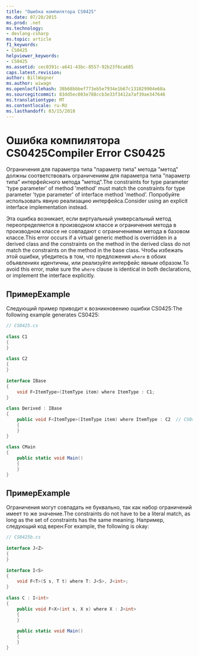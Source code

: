 ```yaml
---
title: "Ошибка компилятора CS0425"
ms.date: 07/20/2015
ms.prod: .net
ms.technology:
- devlang-csharp
ms.topic: article
f1_keywords:
- CS0425
helpviewer_keywords:
- CS0425
ms.assetid: cec0391c-a641-43bc-8557-92b23f6ca685
caps.latest.revision: 
author: BillWagner
ms.author: wiwagn
ms.openlocfilehash: 38b68bbbef773eb5e7934e1b67c131029904e68a
ms.sourcegitcommit: 83dd5ec003e788ccb3e33f3412a7af39ae347646
ms.translationtype: MT
ms.contentlocale: ru-RU
ms.lasthandoff: 03/15/2018
---
```

# <a name="compiler-error-cs0425"></a><span data-ttu-id="b3b74-102">Ошибка компилятора CS0425</span><span class="sxs-lookup"><span data-stu-id="b3b74-102">Compiler Error CS0425</span></span>
<span data-ttu-id="b3b74-103">Ограничения для параметра типа "параметр типа" метода "метод" должны соответствовать ограничениям для параметра типа "параметр типа" интерфейсного метода "метод".</span><span class="sxs-lookup"><span data-stu-id="b3b74-103">The constraints for type parameter 'type parameter' of method 'method' must match the constraints for type parameter 'type parameter' of interface method 'method'.</span></span> <span data-ttu-id="b3b74-104">Попробуйте использовать явную реализацию интерфейса.</span><span class="sxs-lookup"><span data-stu-id="b3b74-104">Consider using an explicit interface implementation instead.</span></span>  
  
 <span data-ttu-id="b3b74-105">Эта ошибка возникает, если виртуальный универсальный метод переопределяется в производном классе и ограничения метода в производном классе не совпадают с ограничениями метода в базовом классе.</span><span class="sxs-lookup"><span data-stu-id="b3b74-105">This error occurs if a virtual generic method is overridden in a derived class and the constraints on the method in the derived class do not match the constraints on the method in the base class.</span></span> <span data-ttu-id="b3b74-106">Чтобы избежать этой ошибки, убедитесь в том, что предложения `where` в обоих объявлениях идентичны, или реализуйте интерфейс явным образом.</span><span class="sxs-lookup"><span data-stu-id="b3b74-106">To avoid this error, make sure the `where` clause is identical in both declarations, or implement the interface explicitly.</span></span>  
  
## <a name="example"></a><span data-ttu-id="b3b74-107">Пример</span><span class="sxs-lookup"><span data-stu-id="b3b74-107">Example</span></span>  
 <span data-ttu-id="b3b74-108">Следующий пример приводит к возникновению ошибки CS0425:</span><span class="sxs-lookup"><span data-stu-id="b3b74-108">The following example generates CS0425:</span></span>  
  
```csharp  
// CS0425.cs  
  
class C1  
{  
}  
  
class C2  
{  
}  
  
interface IBase  
{  
    void F<ItemType>(ItemType item) where ItemType : C1;  
}  
  
class Derived : IBase  
{  
    public void F<ItemType>(ItemType item) where ItemType : C2  // CS0425  
    {  
    }  
}  
  
class CMain  
{  
    public static void Main()  
    {  
    }  
}  
```  
  
## <a name="example"></a><span data-ttu-id="b3b74-109">Пример</span><span class="sxs-lookup"><span data-stu-id="b3b74-109">Example</span></span>  
 <span data-ttu-id="b3b74-110">Ограничения могут совпадать не буквально, так как набор ограничений имеет то же значение.</span><span class="sxs-lookup"><span data-stu-id="b3b74-110">The constraints do not have to be a literal match, as long as the set of constraints has the same meaning.</span></span> <span data-ttu-id="b3b74-111">Например, следующий код верен:</span><span class="sxs-lookup"><span data-stu-id="b3b74-111">For example, the following is okay:</span></span>  
  
```csharp  
// CS0425b.cs  
  
interface J<Z>  
{  
}  
  
interface I<S>  
{  
    void F<T>(S s, T t) where T: J<S>, J<int>;  
}  
  
class C : I<int>  
{  
    public void F<X>(int s, X x) where X : J<int>  
    {  
    }  
  
    public static void Main()  
    {  
    }  
}  
```
